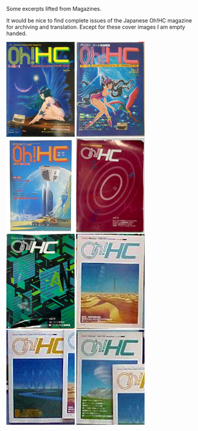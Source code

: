 Some excerpts lifted from Magazines.


It would be nice to find complete issues of the Japanese Oh!HC magazine for archiving and translation.
Except for these cover images I am empty handed.

<img src="Oh%21HC-N01-1982.jpg" width=180 height=250/> <img src="Oh%21HC-N02-1983.jpg" width=180 height=250/> <img src="Oh%21HC-N05-1984.jpg" width=180 height=250/> <img src="Oh%21HC-N13-1985.jpg" width=180 height=250/> <img src="Oh%21HC-N14-1986.jpg" width=180 height=250/>
<img src="Oh%21HC-unknown-1.jpg" width=180 height=250/> <img src="Oh%21HC-unknown-2.jpg" width=180 height=250/> <img src="Oh%21HC-unknown-3.jpg" width=180 height=250/>

